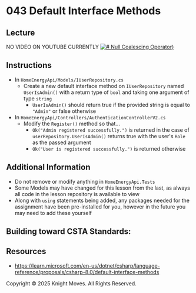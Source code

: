 # 043 Default Interface Methods

## Lecture

NO VIDEO ON YOUTUBE CURRENTLY
[![# Null Coalescing Operator)](https://img.youtube.com/vi/v1dbW26xRQQ/0.jpg)](https://www.youtube.com/watch?v=v1dbW26xRQQ)

## Instructions

- In `HomeEnergyApi/Models/IUserRepository.cs`
  - Create a new default interface method on `IUserRepository` named `UserIsAdmin()` with a return type of `bool` and taking one argument of type `string`
    - `UserIsAdmin()` should return true if the provided string is equal to `"Admin"` or false otherwise
- In `HomeEnergyApi/Controllers/AuthenticationControllerV2.cs`
  - Modify the `Register()` method so that...
    - `Ok("Admin registered successfully.")` is returned in the case of `userRepository.UserIsAdmin()` returns true with the user's `Role` as the passed argument
    - `Ok("User is registered successfully.")` is returned otherwise

## Additional Information

- Do not remove or modify anything in `HomeEnergyApi.Tests`
- Some Models may have changed for this lesson from the last, as always all code in the lesson repository is available to view
- Along with `using` statements being added, any packages needed for the assignment have been pre-installed for you, however in the future you may need to add these yourself

## Building toward CSTA Standards:

## Resources
- https://learn.microsoft.com/en-us/dotnet/csharp/language-reference/proposals/csharp-8.0/default-interface-methods

Copyright &copy; 2025 Knight Moves. All Rights Reserved.
